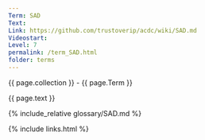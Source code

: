 ```yaml
---
Term: SAD
Text: 
Link: https://github.com/trustoverip/acdc/wiki/SAD.md
Videostart: 
Level: 7
permalink: /term_SAD.html
folder: terms
---
```


{{ page.collection }} - {{ page.Term }}

   {{ page.text }}

{% include_relative glossary/SAD.md %}

 {% include links.html %} 
